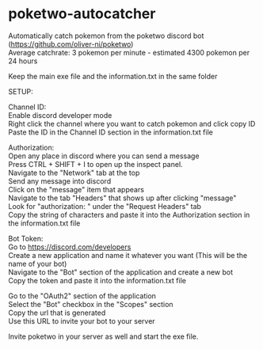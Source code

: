 # poketwo-autocatcher
 
Automatically catch pokemon from the poketwo discord bot (https://github.com/oliver-ni/poketwo)<br />
Average catchrate: 3 pokemon per minute - estimated 4300 pokemon per 24 hours

Keep the main exe file and the information.txt in the same folder

SETUP:

Channel ID: <br />
  Enable discord developer mode <br />
  Right click the channel where you want to catch pokemon and click copy ID<br />
  Paste the ID in the Channel ID section in the information.txt file<br />

Authorization: <br />
  Open any place in discord where you can send a message <br />
  Press CTRL + SHIFT + I to open up the inspect panel. <br />
  Navigate to the "Network" tab at the top <br />
  Send any message into discord <br />
  Click on the "message" item that appears <br />
  Navigate to the tab "Headers" that shows up after clicking "message" <br />
  Look for "authorization: <some string of characters here>" under the "Request Headers" tab <br />
  Copy the string of characters and paste it into the Authorization section in the information.txt file <br />
 
Bot Token: <br />
  Go to https://discord.com/developers <br />
  Create a new application and name it whatever you want (This will be the name of your bot) <br />
  Navigate to the "Bot" section of the application and create a new bot <br />
  Copy the token and paste it into the information.txt file <br />
  
 Go to the "OAuth2" section of the application <br />
 Select the "Bot" checkbox in the "Scopes" section <br />
 Copy the url that is generated <br />
 Use this URL to invite your bot to your server <br />
 
Invite poketwo in your server as well and start the exe file.
